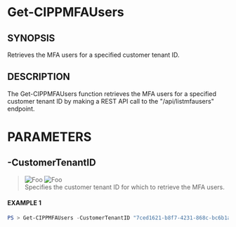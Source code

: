 # Get-CIPPMFAUsers
## SYNOPSIS
Retrieves the MFA users for a specified customer tenant ID.
## DESCRIPTION
The Get-CIPPMFAUsers function retrieves the MFA users for a specified customer tenant ID by making a REST API call to the "/api/listmfausers" endpoint.
# PARAMETERS

## **-CustomerTenantID**
> ![Foo](https://img.shields.io/badge/Type-String-Blue?) ![Foo](https://img.shields.io/badge/Mandatory-TRUE-Red?) \
Specifies the customer tenant ID for which to retrieve the MFA users.

 #### EXAMPLE 1
```powershell
PS > Get-CIPPMFAUsers -CustomerTenantID "7ced1621-b8f7-4231-868c-bc6b1a2f1778"
```


